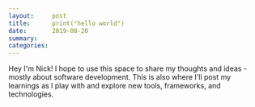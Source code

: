 ```yaml
---
layout:     post
title:      print("hello world")
date:       2019-08-20
summary:
categories:
---
```


Hey I'm Nick! I hope to use this space to share my thoughts and ideas - mostly about software development. This is also where I'll post my learnings as I play with and explore new tools, frameworks, and technologies.